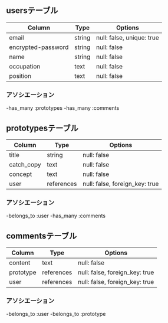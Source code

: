 ## usersテーブル

| Column             | Type       | Options                        |
| ------------------ | ---------- | ------------------------------ |
| email              | string     | null: false, unique: true      |
| encrypted-password | string     | null: false                    |
| name               | string     | null: false                    |
| occupation         | text       | null: false                    |
| position           | text       | null: false                    |

### アソシエーション

-has_many :prototypes
-has_many :comments


## prototypesテーブル

| Column             | Type       | Options                        |
| ------------------ | ---------- | ------------------------------ |
| title              | string     | null: false                    |
| catch_copy         | text       | null: false                    |
| concept            | text       | null: false                    |
| user               | references | null: false, foreign_key: true |

### アソシエーション

-belongs_to :user
-has_many :comments


## commentsテーブル

| Column             | Type       | Options                        |
| ------------------ | ---------- | ------------------------------ |
| content            | text       | null: false                    |
| prototype          | references | null: false, foreign_key: true |
| user               | references | null: false, foreign_key: true |

### アソシエーション

-belongs_to :user
-belongs_to :prototype
